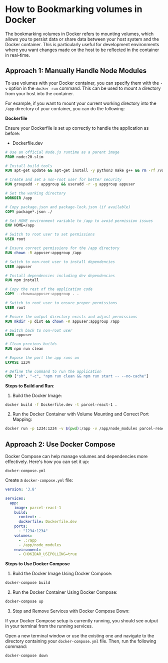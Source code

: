 # How to Bookmarking volumes in Docker

The bookmarking volumes in Docker refers to mounting volumes, which allows you to persist data or share data between your host system and the Docker container. This is particularly useful for development environments where you want changes made on the host to be reflected in the container in real-time.

## Approach 1: Manually Handle Node Modules

To use volumes with your Docker container, you can specify them with the `-v` option in the `docker run` command. This can be used to mount a directory from your host into the container.

For example, if you want to mount your current working directory into the `/app` directory of your container, you can do the following:

**Dockerfile**

Ensure your Dockerfile is set up correctly to handle the application as before:

-   Dockerfile.dev

```Dockerfile
# Use an official Node.js runtime as a parent image
FROM node:20-slim

# Install build tools
RUN apt-get update && apt-get install -y python3 make g++ && rm -rf /var/lib/apt/lists/*

# Create and set a non-root user for better security
RUN groupadd -r appgroup && useradd -r -g appgroup appuser

# Set the working directory
WORKDIR /app

# Copy package.json and package-lock.json (if available)
COPY package*.json ./

# Set HOME environment variable to /app to avoid permission issues
ENV HOME=/app

# Switch to root user to set permissions
USER root

# Ensure correct permissions for the /app directory
RUN chown -R appuser:appgroup /app

# Switch to non-root user to install dependencies
USER appuser

# Install dependencies including dev dependencies
RUN npm install

# Copy the rest of the application code
COPY --chown=appuser:appgroup . .

# Switch to root user to ensure proper permissions
USER root

# Ensure the output directory exists and adjust permissions
RUN mkdir -p dist && chown -R appuser:appgroup /app

# Switch back to non-root user
USER appuser

# Clean previous builds
RUN npm run clean

# Expose the port the app runs on
EXPOSE 1234

# Define the command to run the application
CMD ["sh", "-c", "npm run clean && npm run start -- --no-cache"]
```

**Steps to Build and Run**:

1.  Build the Docker Image:

```sh
docker build -f Dockerfile.dev -t parcel-react-1 .
```

2.  Run the Docker Container with Volume Mounting and Correct Port Mapping:

```sh
docker run -p 1234:1234 -v $(pwd):/app -v /app/node_modules parcel-react-1
```

## Approach 2: Use Docker Compose

Docker Compose can help manage volumes and dependencies more effectively. Here's how you can set it up:

`docker-compose.yml`

Create a `docker-compose.yml` file:

```yaml
version: '3.8'

services:
  app:
    image: parcel-react-1
    build:
      context: .
      dockerfile: Dockerfile.dev
    ports:
      - "1234:1234"
    volumes:
      - .:/app
      - /app/node_modules
    environment:
      - CHOKIDAR_USEPOLLING=true
```

**Steps to Use Docker Compose**

1.  Build the Docker Image Using Docker Compose:

```sh
docker-compose build
```

2.  Run the Docker Container Using Docker Compose:

```sh
docker-compose up
```

3. Stop and Remove Services with Docker Compose Down:

If your Docker Compose setup is currently running, you should see output in your terminal from the running services.

Open a new terminal window or use the existing one and navigate to the directory containing your `docker-compose.yml` file. Then, run the following command:

```sh
docker-compose down
```